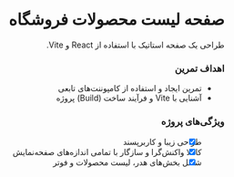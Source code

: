 <div dir="rtl">

# صفحه لیست محصولات فروشگاه

طراحی یک صفحه استاتیک با استفاده از React و Vite.

### اهداف تمرین

- تمرین ایجاد و استفاده از کامپوننت‌های تابعی
- آشنایی با Vite و فرآیند ساخت (Build) پروژه

### ویژگی‌های پروژه

- [x] طراحی زیبا و کاربرپسند
- [x] کاملا واکنش‌گرا و سازگار با تمامی اندازه‌های صفحه‌نمایش
- [x] شامل بخش‌های هدر، لیست محصولات و فوتر

</div>
